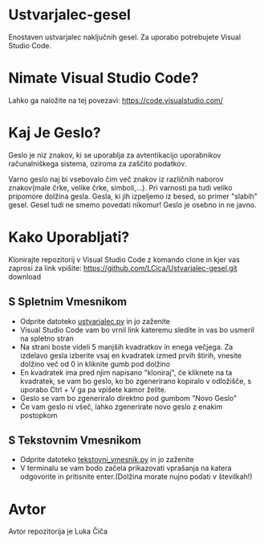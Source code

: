 # Ustvarjalec-gesel
Enostaven ustvarjalec naključnih gesel. Za uporabo potrebujete Visual Studio Code.

# Nimate Visual Studio Code?
Lahko ga naložite na tej povezavi: https://code.visualstudio.com/

# Kaj Je Geslo?
Geslo je niz znakov, ki se uporablja za avtentikacijo uporabnikov računalniškega sistema, oziroma za zaščito podatkov.

Varno geslo naj bi vsebovalo čim več znakov iz različnih naborov znakov(male črke, velike črke, simboli,...). Pri varnosti pa tudi veliko pripomore dolžina gesla. Gesla, ki jih izpeljemo iz besed, so primer "slabih" gesel. Gesel tudi ne smemo povedati nikomur! Geslo je osebno in ne javno.
# Kako Uporabljati?
Klonirajte repozitorij v Visual Studio Code z komando clone in kjer vas zaprosi za link vpišite: https://github.com/LCica/Ustvarjalec-gesel.git
download 
## S Spletnim Vmesnikom
* Odprite datoteko [ustvarjalec.py](ustvarjalec.py) in jo zaženite 
* Visual Studio Code vam bo vrnil link kateremu sledite in vas bo usmeril na spletno stran
* Na strani boste videli 5 manjših kvadratkov in enega večjega. Za izdelavo gesla izberite vsaj en kvadratek izmed prvih štirih, vnesite dolžino več od 0 in kliknite gumb pod dolžino
* En kvadratek ima pred njim napisano "kloniraj", če kliknete na ta kvadratek, se vam bo geslo, ko bo zgenerirano kopiralo v odložišče, s uporabo Ctrl + V ga pa vpišete kamor želite.
* Geslo se vam bo zgeneriralo direktno pod gumbom "Novo Geslo"
* Če vam geslo ni všeč, lahko zgenerirate novo geslo z enakim postopkom
## S Tekstovnim Vmesnikom 
* Odprite datoteko [tekstovni_vmesnik.py](tekstovni_vmesnik.py) in jo zaženite
* V terminalu se vam bodo začela prikazovati vprašanja na katera odgovorite in pritisnite enter.(Dolžina morate nujno podati v številkah!)



# Avtor
Avtor repozitorija je Luka Čiča